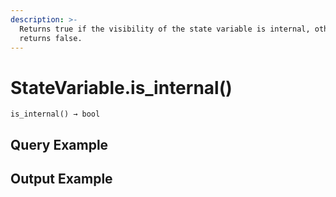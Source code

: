 ```yaml
---
description: >-
  Returns true if the visibility of the state variable is internal, otherwise
  returns false.
---
```


# StateVariable.is\_internal()

`is_internal() → bool`



## Query Example



## Output Example

